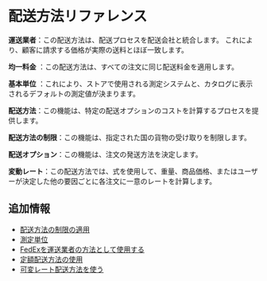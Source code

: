 # 配送方法リファレンス

**運送業者**：この配送方法は、配送プロセスを配送会社と統合します。 これにより、顧客に請求する価格が実際の送料とほぼ一致します。

**均一料金** ：この配送方法は、すべての注文に同じ配送料金を適用します。

**基本単位** ：これにより、ストアで使用される測定システムと、カタログに表示されるデフォルトの測定値が決まります。

**配送方法**：この機能は、特定の配送オプションのコストを計算するプロセスを提供します。

**配送方法の制限**：この機能は、指定された国の貨物の受け取りを制限します。

**配送オプション**：この機能は、注文の発送方法を決定します。

**変動レート**：この配送方法では、式を使用して、重量、商品価格、またはユーザーが決定した他の要因ごとに各注文に一意のレートを計算します。

## 追加情報

* [配送方法の制限の適用](./applying-shipping-method-restrictions.md)
* [測定単位](./measurement-units.md)
* [FedExを運送業者の方法として使用する](./using-the-fedex-shipping-method.md)
* [定額配送方法の使用](./using-the-flat-rate-shipping-method.md)
* [可変レート配送方法を使う](./using-the-variable-rate-shipping-method.md)
  